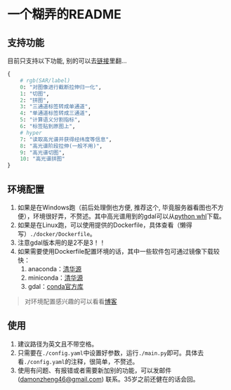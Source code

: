 # 一个糊弄的README

## 支持功能
目前只支持以下功能, 别的可以去[链接](https://github.com/NairongZheng/utils)里翻...
```python
{
    # rgb(SAR/label)
    0: "对图像进行截断拉伸归一化",
    1: "切图",
    2: "拼图",
    3: "三通道标签转成单通道",
    4: "单通道标签转成三通道",
    5: "计算语义分割指标",
    6: "标签贴到原图上",
    # hyper
    7: "读取高光谱并获得经纬度等信息",
    8: "高光谱阶段拉伸(一般不用)",
    9: "高光谱切图",
    10: "高光谱拼图"
}
```
## 环境配置
1. 如果是在Windows跑（前后处理倒也方便, 推荐这个, 毕竟服务器看图也不方便），环境很好弄，不赘述。其中高光谱用到的gdal可以从[python whl](https://www.lfd.uci.edu/~gohlke/pythonlibs/)下载。
2. 如果是在Linux跑，可以使用提供的Dockerfile，具体查看（懒得写）`./docker/Dockerfile`。
3. 注意gdal版本用的是2不是3！！
4. 如果需要使用Dockerfile配置环境的话，其中一些软件包可通过镜像下载较快：
   1. anaconda：[清华源](https://mirrors.tuna.tsinghua.edu.cn/anaconda/archive/)
   2.  miniconda：[清华源](https://mirrors.tuna.tsinghua.edu.cn/anaconda/miniconda/)
   3.  gdal：[conda官方库](https://anaconda.org/conda-forge/gdal/files?page=2&version=2.4.4)

> 对环境配置感兴趣的可以看看[博客](https://blog.csdn.net/a264672/article/details/134770104)

## 使用
1. 建议路径为英文且不带空格。
2. 只需要在`./config.yaml`中设置好参数，运行`./main.py`即可。具体去看`./config.yaml`的注释，很简单，不赘述。
3. 使用有问题、有报错或者需要新加别的功能，可以发邮件 (damonzheng46@gmail.com) 联系。35岁之前还健在的话会回。